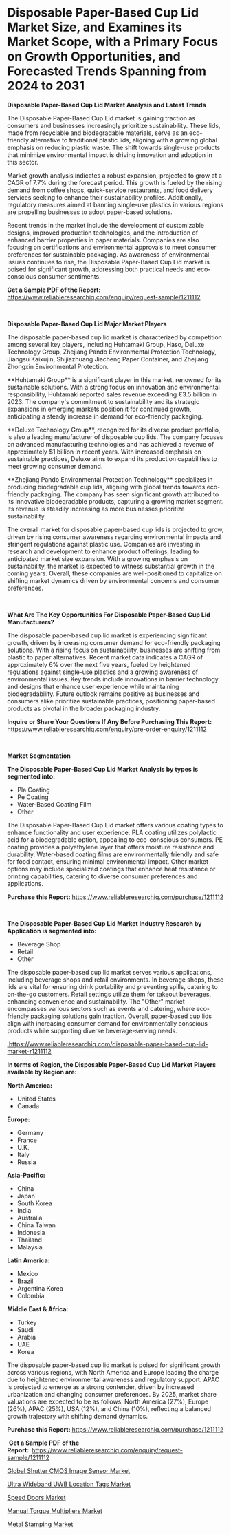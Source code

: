 <p><h1>Disposable Paper-Based Cup Lid Market Size, and Examines its Market Scope, with a Primary Focus on Growth Opportunities, and Forecasted Trends Spanning from 2024 to 2031</h1></p><p><strong>Disposable Paper-Based Cup Lid Market Analysis and Latest Trends</strong></p>
<p><p>The Disposable Paper-Based Cup Lid market is gaining traction as consumers and businesses increasingly prioritize sustainability. These lids, made from recyclable and biodegradable materials, serve as an eco-friendly alternative to traditional plastic lids, aligning with a growing global emphasis on reducing plastic waste. The shift towards single-use products that minimize environmental impact is driving innovation and adoption in this sector.</p><p>Market growth analysis indicates a robust expansion, projected to grow at a CAGR of 7.7% during the forecast period. This growth is fueled by the rising demand from coffee shops, quick-service restaurants, and food delivery services seeking to enhance their sustainability profiles. Additionally, regulatory measures aimed at banning single-use plastics in various regions are propelling businesses to adopt paper-based solutions.</p><p>Recent trends in the market include the development of customizable designs, improved production technologies, and the introduction of enhanced barrier properties in paper materials. Companies are also focusing on certifications and environmental approvals to meet consumer preferences for sustainable packaging. As awareness of environmental issues continues to rise, the Disposable Paper-Based Cup Lid market is poised for significant growth, addressing both practical needs and eco-conscious consumer sentiments.</p></p>
<p><strong>Get a Sample PDF of the Report:&nbsp;</strong> <a href="https://www.reliableresearchiq.com/enquiry/request-sample/1211112?utm_campaign=1137&utm_medium=2&utm_source=Github&utm_content=ia&utm_term=05102024&utm_id=disposable-paper-based-cup-lid">https://www.reliableresearchiq.com/enquiry/request-sample/1211112</a></p>
<p>&nbsp;</p>
<p><strong>Disposable Paper-Based Cup Lid Major Market Players</strong></p>
<p><p>The disposable paper-based cup lid market is characterized by competition among several key players, including Huhtamaki Group, Haso, Deluxe Technology Group, Zhejiang Pando Environmental Protection Technology, Jiangsu Kaixujin, Shijiazhuang Jiacheng Paper Container, and Zhejiang Zhongxin Environmental Protection.</p><p>**Huhtamaki Group** is a significant player in this market, renowned for its sustainable solutions. With a strong focus on innovation and environmental responsibility, Huhtamaki reported sales revenue exceeding €3.5 billion in 2023. The company's commitment to sustainability and its strategic expansions in emerging markets position it for continued growth, anticipating a steady increase in demand for eco-friendly packaging.</p><p>**Deluxe Technology Group**, recognized for its diverse product portfolio, is also a leading manufacturer of disposable cup lids. The company focuses on advanced manufacturing technologies and has achieved a revenue of approximately $1 billion in recent years. With increased emphasis on sustainable practices, Deluxe aims to expand its production capabilities to meet growing consumer demand.</p><p>**Zhejiang Pando Environmental Protection Technology** specializes in producing biodegradable cup lids, aligning with global trends towards eco-friendly packaging. The company has seen significant growth attributed to its innovative biodegradable products, capturing a growing market segment. Its revenue is steadily increasing as more businesses prioritize sustainability.</p><p>The overall market for disposable paper-based cup lids is projected to grow, driven by rising consumer awareness regarding environmental impacts and stringent regulations against plastic use. Companies are investing in research and development to enhance product offerings, leading to anticipated market size expansion. With a growing emphasis on sustainability, the market is expected to witness substantial growth in the coming years. Overall, these companies are well-positioned to capitalize on shifting market dynamics driven by environmental concerns and consumer preferences.</p></p>
<p>&nbsp;</p>
<p><strong>What Are The Key Opportunities For Disposable Paper-Based Cup Lid Manufacturers?</strong></p>
<p><p>The disposable paper-based cup lid market is experiencing significant growth, driven by increasing consumer demand for eco-friendly packaging solutions. With a rising focus on sustainability, businesses are shifting from plastic to paper alternatives. Recent market data indicates a CAGR of approximately 6% over the next five years, fueled by heightened regulations against single-use plastics and a growing awareness of environmental issues. Key trends include innovations in barrier technology and designs that enhance user experience while maintaining biodegradability. Future outlook remains positive as businesses and consumers alike prioritize sustainable practices, positioning paper-based products as pivotal in the broader packaging industry.</p></p>
<p><strong>Inquire or Share Your Questions If Any Before Purchasing This Report:</strong> <a href="https://www.reliableresearchiq.com/enquiry/pre-order-enquiry/1211112?utm_campaign=1137&utm_medium=2&utm_source=Github&utm_content=ia&utm_term=05102024&utm_id=disposable-paper-based-cup-lid">https://www.reliableresearchiq.com/enquiry/pre-order-enquiry/1211112</a></p>
<p>&nbsp;</p>
<p><strong>Market Segmentation</strong></p>
<p><strong>The Disposable Paper-Based Cup Lid Market Analysis by types is segmented into:</strong></p>
<p><ul><li>Pla Coating</li><li>Pe Coating</li><li>Water-Based Coating Film</li><li>Other</li></ul></p>
<p><p>The Disposable Paper-Based Cup Lid market offers various coating types to enhance functionality and user experience. PLA coating utilizes polylactic acid for a biodegradable option, appealing to eco-conscious consumers. PE coating provides a polyethylene layer that offers moisture resistance and durability. Water-based coating films are environmentally friendly and safe for food contact, ensuring minimal environmental impact. Other market options may include specialized coatings that enhance heat resistance or printing capabilities, catering to diverse consumer preferences and applications.</p></p>
<p><strong>Purchase this Report:&nbsp;</strong><a href="https://www.reliableresearchiq.com/purchase/1211112?utm_campaign=1137&utm_medium=2&utm_source=Github&utm_content=ia&utm_term=05102024&utm_id=disposable-paper-based-cup-lid">https://www.reliableresearchiq.com/purchase/1211112</a></p>
<p>&nbsp;</p>
<p><strong>The Disposable Paper-Based Cup Lid Market Industry Research by Application is segmented into:</strong></p>
<p><ul><li>Beverage Shop</li><li>Retail</li><li>Other</li></ul></p>
<p><p>The disposable paper-based cup lid market serves various applications, including beverage shops and retail environments. In beverage shops, these lids are vital for ensuring drink portability and preventing spills, catering to on-the-go customers. Retail settings utilize them for takeout beverages, enhancing convenience and sustainability. The "Other" market encompasses various sectors such as events and catering, where eco-friendly packaging solutions gain traction. Overall, paper-based cup lids align with increasing consumer demand for environmentally conscious products while supporting diverse beverage-serving needs.</p></p>
<p><a href="https://www.reliableresearchiq.com/disposable-paper-based-cup-lid-market-r1211112?utm_campaign=1137&utm_medium=2&utm_source=Github&utm_content=ia&utm_term=05102024&utm_id=disposable-paper-based-cup-lid">&nbsp;https://www.reliableresearchiq.com/disposable-paper-based-cup-lid-market-r1211112</a></p>
<p><strong>In terms of Region, the Disposable Paper-Based Cup Lid Market Players available by Region are:</strong></p>
<p>
    <p> <strong> North America: </strong>
        <ul>
            <li>United States</li>
            <li>Canada</li>
        </ul>
        </p> 
    <p> <strong> Europe: </strong>
        <ul>
            <li>Germany</li>
            <li>France</li>
            <li>U.K.</li>
            <li>Italy</li>
            <li>Russia</li>
        </ul>
        </p> 
    <p> <strong> Asia-Pacific: </strong>
        <ul>
            <li>China</li>
            <li>Japan</li>
            <li>South Korea</li>
            <li>India</li>
            <li>Australia</li>
            <li>China Taiwan</li>
            <li>Indonesia</li>
            <li>Thailand</li>
            <li>Malaysia</li>
        </ul>
        </p> 
    <p> <strong> Latin America: </strong>
        <ul>
            <li>Mexico</li>
            <li>Brazil</li>
            <li>Argentina Korea</li>
            <li>Colombia</li>
        </ul>
        </p> 
    <p> <strong> Middle East & Africa: </strong>
        <ul>
            <li>Turkey</li>
            <li>Saudi</li>
            <li>Arabia</li>
            <li>UAE</li>
            <li>Korea</li>
        </ul>
    </p>
    </p>
<p><p>The disposable paper-based cup lid market is poised for significant growth across various regions, with North America and Europe leading the charge due to heightened environmental awareness and regulatory support. APAC is projected to emerge as a strong contender, driven by increased urbanization and changing consumer preferences. By 2025, market share valuations are expected to be as follows: North America (27%), Europe (26%), APAC (25%), USA (12%), and China (10%), reflecting a balanced growth trajectory with shifting demand dynamics.</p></p>
<p><strong>Purchase this Report: </strong><a href="https://www.reliableresearchiq.com/purchase/1211112?utm_campaign=1137&utm_medium=2&utm_source=Github&utm_content=ia&utm_term=05102024&utm_id=disposable-paper-based-cup-lid">https://www.reliableresearchiq.com/purchase/1211112</a></p>
<p>&nbsp;<strong>Get a Sample PDF of the Report:&nbsp;&nbsp;</strong><a href="https://www.reliableresearchiq.com/enquiry/request-sample/1211112?utm_campaign=1137&utm_medium=2&utm_source=Github&utm_content=ia&utm_term=05102024&utm_id=disposable-paper-based-cup-lid">https://www.reliableresearchiq.com/enquiry/request-sample/1211112</a></p>
<p><strong></strong></p>
<p><p><a href="https://issuu.com/reportprime-2/docs/global-shutter-cmos-image-sensor-ma_5177598fee3256?utm_campaign=1137&utm_medium=2&utm_source=Github&utm_content=ia&utm_term=05102024&utm_id=disposable-paper-based-cup-lid">Global Shutter CMOS Image Sensor Market</a></p><p><a href="https://issuu.com/reportprime-2/docs/ultra-wideband-uwb-location-tags-ma_69807f5bf64ed3?utm_campaign=1137&utm_medium=2&utm_source=Github&utm_content=ia&utm_term=05102024&utm_id=disposable-paper-based-cup-lid">Ultra Wideband UWB Location Tags Market</a></p><p><a href="https://www.linkedin.com/pulse/speed-doors-market-research-report-2024-2031-pivot-research-kdu6e?utm_campaign=1137&utm_medium=2&utm_source=Github&utm_content=ia&utm_term=05102024&utm_id=disposable-paper-based-cup-lid">Speed Doors Market</a></p><p><a href="https://www.linkedin.com/pulse/navigating-global-manual-torque-multipliers-market-landscape-rymne?utm_campaign=1137&utm_medium=2&utm_source=Github&utm_content=ia&utm_term=05102024&utm_id=disposable-paper-based-cup-lid">Manual Torque Multipliers Market</a></p><p><a href="https://www.linkedin.com/pulse/global-metal-stamping-market-trends-analysis-future-growth-prospects-e6uee?utm_campaign=1137&utm_medium=2&utm_source=Github&utm_content=ia&utm_term=05102024&utm_id=disposable-paper-based-cup-lid">Metal Stamping Market</a></p></p>